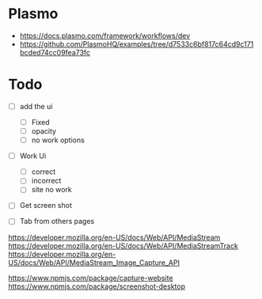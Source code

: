 


# Plasmo
- https://docs.plasmo.com/framework/workflows/dev
- https://github.com/PlasmoHQ/examples/tree/d7533c6bf817c64cd9c171bcded74cc09fea73fc


# Todo

- [ ] add the ui
  - [ ] Fixed
  - [ ] opacity
  - [ ] no work options
- [ ] Work Ui
  - [ ] correct
  - [ ] incorrect
  - [ ] site no work
- [ ] Get screen shot
- [ ] Tab from others pages



https://developer.mozilla.org/en-US/docs/Web/API/MediaStream
https://developer.mozilla.org/en-US/docs/Web/API/MediaStreamTrack
https://developer.mozilla.org/en-US/docs/Web/API/MediaStream_Image_Capture_API

https://www.npmjs.com/package/capture-website
https://www.npmjs.com/package/screenshot-desktop


